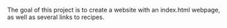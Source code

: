 The goal of this project is to create a website with an index.html webpage, as well as several links to recipes.